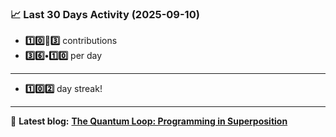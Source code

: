 <!--START_STATS-->
### 📈 Last 30 Days Activity (2025-09-10)  
- **1️⃣0️⃣🎱3️⃣** contributions  
- **3️⃣6️⃣•1️⃣0️⃣** per day
---
- **1️⃣0️⃣2️⃣** day streak!
---
📝 **Latest blog:** [**The Quantum Loop: Programming in Superposition**](https://andriak.com/blog/quantum-loop)
<!--END_STATS-->
